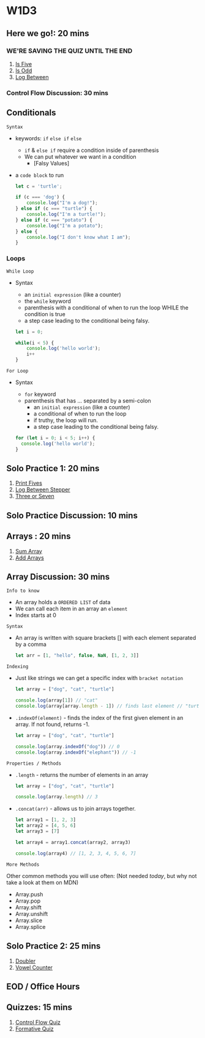 # W1D3

## Here we go!: 20 mins

### WE'RE SAVING THE QUIZ UNTIL THE END

  1. [Is Five]
  2. [Is Odd]
  3. [Log Between]

### Control Flow Discussion: 30 mins

## Conditionals

`Syntax`

- keywords: `if` `else if` `else`
  - `if` & `else if` require a condition inside of parenthesis
  - We can put whatever we want in a condition
    - [Falsy Values]
- a `code block` to run

  ```js
  let c = 'turtle';

  if (c === 'dog') {
      console.log("I'm a dog!");
  } else if (c === "turtle") {
      console.log("I'm a turtle!");
  } else if (c === "potato") {
      console.log("I'm a potato");
  } else {
      console.log("I don't know what I am");
  }
  ```

### Loops

`While Loop`

- Syntax
  - an `initial expression` (like a counter)
  - the `while` keyword
  - parenthesis with a conditional of when to run the loop WHILE the condition is true
  - a step case leading to the conditional being falsy.

  ```js
  let i = 0;

  while(i < 5) {
      console.log('hello world');
      i++
  }
  ```

`For Loop`

- Syntax
  - `for` keyword
  - parenthesis that has ... separated by a semi-colon
    - an `initial expression` (like a counter)
    - a conditional of when to run the loop
    - if truthy, the loop will run.
    - a step case leading to the conditional being falsy.

  ```js
  for (let i = 0; i < 5; i++) {
    console.log('hello world');
  }
  ```

## Solo Practice 1: 20 mins

  1. [Print Fives]
  2. [Log Between Stepper]
  3. [Three or Seven]

## Solo Practice Discussion: 10 mins

## Arrays : 20 mins

  1. [Sum Array]
  2. [Add Arrays]

## Array Discussion: 30 mins

`Info to know`

- An array holds a `ORDERED LIST` of data
- We can call each item in an array an `element`
- Index starts at 0

`Syntax`

- An array is written with square brackets [] with each element separated by a comma

  ```js
  let arr = [1, "hello", false, NaN, [1, 2, 3]]
  ```

`Indexing`

- Just like strings we can get a specific index with `bracket notation`

  ```js
  let array = ["dog", "cat", "turtle"]

  console.log(array[1]) // "cat"
  console.log(array[array.length - 1]) // finds last element // "turtle"
  ```

- `.indexOf(element)` - finds the index of the first given element in an\
 array. If not found, returns -1.

  ```js
  let array = ["dog", "cat", "turtle"]

  console.log(array.indexOf("dog")) // 0
  console.log(array.indexOf("elephant")) // -1
  ```

`Properties / Methods`

- `.length` - returns the number of elements in an array

  ```js
  let array = ["dog", "cat", "turtle"]

  console.log(array.length) // 3
  ```

- `.concat(arr)` - allows us to join arrays together.

  ```js
  let array1 = [1, 2, 3]
  let array2 = [4, 5, 6]
  let array3 = [7]

  let array4 = array1.concat(array2, array3)

  console.log(array4) // [1, 2, 3, 4, 5, 6, 7]
  ```

`More Methods`

Other common methods you will use often: (Not needed _today_, but why not\
 take a look at them on MDN)

- Array.push
- Array.pop
- Array.shift
- Array.unshift
- Array.slice
- Array.splice

## Solo Practice 2: 25 mins

  1. [Doubler]
  2. [Vowel Counter]

## EOD / Office Hours

## Quizzes: 15 mins

  1. [Control Flow Quiz]
  2. [Formative Quiz]

[Is Five]: https://open.appacademy.io/learn/s-py---pt-sept-2021-online/week-1---intro-to-javascript/is-five
[Is Odd]: https://open.appacademy.io/learn/s-py---pt-sept-2021-online/week-1---intro-to-javascript/is-odd
[Log Between]: https://open.appacademy.io/learn/s-py---pt-sept-2021-online/week-1---intro-to-javascript/log-between
[Print Fives]: https://open.appacademy.io/learn/s-py---pt-sept-2021-online/week-1---intro-to-javascript/print-fives
[Log Between Stepper]: https://open.appacademy.io/learn/s-py---pt-sept-2021-online/week-1---intro-to-javascript/log-between-stepper
[Three or Seven]: https://open.appacademy.io/learn/s-py---pt-sept-2021-online/week-1---intro-to-javascript/three-or-seven
[Sum Array]: https://open.appacademy.io/learn/s-py---pt-sept-2021-online/week-1---intro-to-javascript/sum-array
[Add Arrays]: https://open.appacademy.io/learn/s-py---pt-sept-2021-online/week-1---intro-to-javascript/add-arrays
[Doubler]: https://open.appacademy.io/learn/s-py---pt-sept-2021-online/week-1---intro-to-javascript/doubler
[Vowel Counter]: https://open.appacademy.io/learn/s-py---pt-sept-2021-online/week-1---intro-to-javascript/vowel-counter----
[Control Flow Quiz]: https://open.appacademy.io/learn/s-py---pt-sept-2021-online/week-1---intro-to-javascript/control-flow-quiz
[Formative Quiz]: https://open.appacademy.io/learn/s-py---pt-sept-2021-online/week-1---intro-to-javascript/formative-quiz--repeat----thursday
